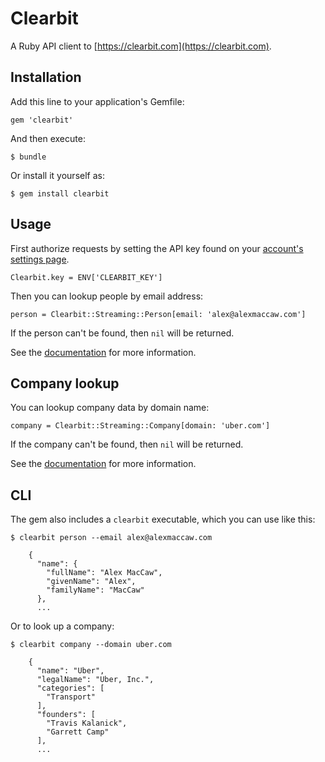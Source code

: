 # Clearbit

A Ruby API client to [https://clearbit.com](https://clearbit.com).

## Installation

Add this line to your application's Gemfile:

    gem 'clearbit'

And then execute:

    $ bundle

Or install it yourself as:

    $ gem install clearbit

## Usage

First authorize requests by setting the API key found on your [account's settings page](https://clearbit.com/keys).

    Clearbit.key = ENV['CLEARBIT_KEY']

Then you can lookup people by email address:

    person = Clearbit::Streaming::Person[email: 'alex@alexmaccaw.com']

If the person can't be found, then `nil` will be returned.

See the [documentation](https://clearbit.com/docs#person-api) for more information.

## Company lookup

You can lookup company data by domain name:

    company = Clearbit::Streaming::Company[domain: 'uber.com']

If the company can't be found, then `nil` will be returned.

See the [documentation](https://clearbit.com/docs#company-api) for more information.

## CLI

The gem also includes a `clearbit` executable, which you can use like this:

    $ clearbit person --email alex@alexmaccaw.com

        {
          "name": {
            "fullName": "Alex MacCaw",
            "givenName": "Alex",
            "familyName": "MacCaw"
          },
          ...

Or to look up a company:

    $ clearbit company --domain uber.com

        {
          "name": "Uber",
          "legalName": "Uber, Inc.",
          "categories": [
            "Transport"
          ],
          "founders": [
            "Travis Kalanick",
            "Garrett Camp"
          ],
          ...

